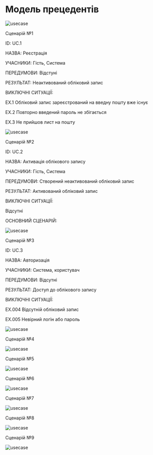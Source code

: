 # Модель прецедентів
![usecase](http://www.plantuml.com/plantuml/png/PP0_JyCm4CLtVufJM63eqAHTgtOAI20XHM7gOjANo99p3lv3AUB38mSN737vlRlVtLblxxoqFenQoCuRIqKTu7n1qj6ihkNMmSxLA8GGyQ5LM7tj4YT4SEYa0nMD6fZQQSQRUltNU54uKms6bPeUk3T7fiEh2PuQs7VL8OsKT0FqFP3j19_8uYtUIbILdNmqW-AVUfiTF4oJeoV9Si08zaU-VOPrXgM-It192veQUAzuSAbT_V_9lNBUs4i2DjauIttv19apayU7JyJsTuMOaugfxM8kIrikRNMDM4VRhfEBkanwDbLkDhdPYZtu54Rz3G00)

Сценарій №1

ID: UC.1

НАЗВА: Реєстрація

УЧАСНИКИ: Гість, Система

ПЕРЕДУМОВИ: Відстуні

РЕЗУЛЬТАТ: Неактивований обліковий запис

ВИКЛЮЧНІ СИТУАЦІЇ:

EХ.1 Обліковий запис зареєстрований на введну пошту вже існує

EХ.2 Повторно введений пароль не збігається

EХ.3 Не прийшов лист на пошту  

![usecase](http://www.plantuml.com/plantuml/png/fPDFJi9G4CRtdE85jyP4tLbZs7W7jnX1JHGCrbqN22Iw83On11AZCTpWYHHhIyiLPcxartbGAOAIsEGbVVFdDzDlfeLhkrYpRoulSWuzKSnrylcM6zoa0Mc-St9g-aXSUjjJz09_8ucc06yTHH5fXVU8OffGm4sLfnvf43tk2BC-fKeMktbBS0xrJKtoQ4pQMQX1Gw5pIveR0mjBoAwY3pWdA3P0IGydOjSGbt-9cWS_mXW3v2EWhP0UuWH9ZnGB2cN0vli4a2R2f2KYvFPcvgPC9zoGmf30-bMgzLLghw7IAtAHZ_9TPBiPjRxxg5JjaggTdvxPQgDSBk99NVl71ugUqT48ElY9D1dNuT7Mzg9X9pMKAYV2dk-eZpv1GJSFPZCyqecy1ewZOVFfK-7o1lsw58WPfjbSyR7MQYGo8XecOnUTMaBGHlu5ACuxnNDOYF9Znp0Qdq8pdD08BGkzR0lKR0Evnpq4eD1GciCKu1bbb_7Vqk-kLbfU_lnlgrTMhe1S_EHV)

Сценарій №2

ID: UC.2

НАЗВА: Активація облікового запису

УЧАСНИКИ: Гість, Система

ПЕРЕДУМОВИ: Створений неактивований обліковий запис

РЕЗУЛЬТАТ: Активований обліковий запис

ВИКЛЮЧНІ СИТУАЦІЇ:

Відсутні

ОСНОВНИЙ СЦЕНАРІЙ:

![usecase](http://www.plantuml.com/plantuml/png/XP11Ze9044NtdABFCMouoYGpknarYhjU2CJemaHZZ0iJOxn1G-o88725NpUoYZO4Lx0gglz_lwg2MVWz3UV_Vvx62JKja5D4CIN8O6YbFVN-MbttzwLmWMMrfILgt92pPwDGmIWqp5aBm-_hztHaNI49BVkWKBgm3zcPdsBfet2Y3XcniOJXHaLRvz6uEWGidZ2w3zfnLYnPb0YcHegIHoYuohZzKBWph16_FxXNfcG0WRWy1-09aJApWkrlqHQ3vnnFV2_u7VtmxLy0)

Сценарій №3

ID: UC.3

НАЗВА: Авторизація

УЧАСНИКИ: Система, користувач

ПЕРЕДУМОВИ: Відсутні

РЕЗУЛЬТАТ: Доступ до облікового запису

ВИКЛЮЧНІ СИТУАЦІЇ:

EХ.004 Відсутній обліковий запис

EХ.005 Невірний логін або пароль 

![usecase](http://www.plantuml.com/plantuml/png/ZPBFIiD04CRlUOgXtZtfnOZquZjuhTYgeAtKUCiXjegNGg183gA8-08nDfh-oUOLldaZFrQRcbB_B0HcPsP_-tsPhPzxZQvtSNhY-BY3qG2PNcfF-qWGwutloDUoVULkI_30UW_ineJHhI17B8np61IOQ5zg6EgrHXZLN7lGnzCd7IbcYFqb6aQMerTMnem0PgOQ2jvPB8XD24_vvHhEYQiqotVma4b3KCQ6WM3ApIirvQAH41hpjE4j0_TNRrLRpqY862jR_c7j4Qa6pFEC1XfMB2vkRNUyfdIF3uyyMMkr6bnbQNj_Ht0FWpVApq0_bTBktlh6ScApJ3JR1vQzIX4dXe9HJ2P_T3b4WnVk8xesh6GOpqT0Yml5FmH_lgFEcUlKAOkFxWC0)

Сценарій №4 

![usecase]()

Сценарій №5

![usecase]()

Сценарій №6

![usecase]()

Сценарій №7

![usecase]()

Сценарій №8

![usecase]()

Сценарій №9

![usecase]()



